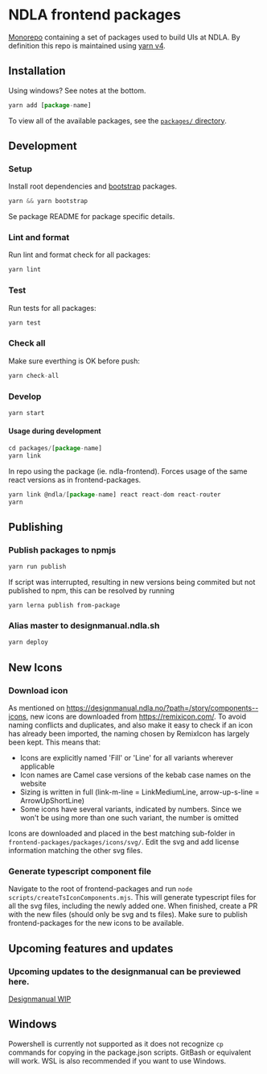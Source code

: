 # NDLA frontend packages

[Monorepo](https://github.com/babel/babel/blob/master/doc/design/monorepo.md) containing a set of packages used to build UIs at NDLA. By definition this repo is maintained using [yarn v4](https://yarnpkg.com/getting-started).

## Installation

Using windows? See notes at the bottom.

```js
yarn add [package-name]
```

To view all of the available packages, see the [`packages/` directory](packages).

## Development

### Setup

Install root dependencies and [bootstrap](https://github.com/lerna/lerna#bootstrap) packages.

```js
yarn && yarn bootstrap
```

Se package README for package specific details.

### Lint and format

Run lint and format check for all packages:

```js
yarn lint
```

### Test

Run tests for all packages:

```js
yarn test
```

### Check all

Make sure everthing is OK before push:

```js
yarn check-all
```

### Develop

```js
yarn start
```

#### Usage during development

```js
cd packages/[package-name]
yarn link
```

In repo using the package (ie. ndla-frontend). Forces usage of the same react versions as in frontend-packages.

```js
yarn link @ndla/[package-name] react react-dom react-router
yarn
```

## Publishing

### Publish packages to npmjs

```js
yarn run publish
```

If script was interrupted, resulting in new versions being commited but not published to npm, this can be resolved by running

```
yarn lerna publish from-package
```

### Alias master to designmanual.ndla.sh

```js
yarn deploy
```

## New Icons

### Download icon

As mentioned on https://designmanual.ndla.no/?path=/story/components--icons, new icons are downloaded from https://remixicon.com/. To avoid naming conflicts and duplicates, and also make it easy to check if an icon has already been imported, the naming chosen by RemixIcon has largely been kept. This means that:

- Icons are explicitly named 'Fill' or 'Line' for all variants wherever applicable
- Icon names are Camel case versions of the kebab case names on the website
- Sizing is written in full (link-m-line = LinkMediumLine, arrow-up-s-line = ArrowUpShortLine)
- Some icons have several variants, indicated by numbers. Since we won't be using more than one such variant, the number is omitted

Icons are downloaded and placed in the best matching sub-folder in `frontend-packages/packages/icons/svg/`. Edit the svg and add license information matching the other svg files.

### Generate typescript component file

Navigate to the root of frontend-packages and run `node scripts/createTsIconComponents.mjs`. This will generate typescript files for all the svg files, including the newly added one. When finished, create a PR with the new files (should only be svg and ts files). Make sure to publish frontend-packages for the new icons to be available.

## Upcoming features and updates

### Upcoming updates to the designmanual can be previewed here.

[Designmanual WIP](https://designmanual.ndla.no/?path=/story/velkommen--velkommen)

## Windows

Powershell is currently not supported as it does not recognize `cp` commands for copying in the package.json scripts. GitBash or equivalent will work. WSL is also recommended if you want to use Windows.
